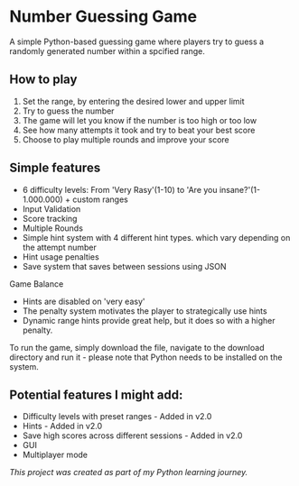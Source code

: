 # Number Guessing Game

A simple Python-based guessing game where players try to guess a randomly generated number within a spcified range.

## How to play
1. Set the range, by entering the desired lower and upper limit
2. Try to guess the number
3. The game will let you know if the number is too high or too low
4. See how many attempts it took and try to beat your best score
5. Choose to play multiple rounds and improve your score

## Simple features

- 6 difficulty levels: From 'Very Rasy'(1-10) to 'Are you insane?'(1-1.000.000) + custom ranges
- Input Validation
- Score tracking
- Multiple Rounds
- Simple hint system with 4 different hint types. which vary depending on the attempt number
- Hint usage penalties
- Save system that saves between sessions using JSON

Game Balance
- Hints are disabled on 'very easy'
- The penalty system motivates the player to strategically use hints
- Dynamic range hints provide great help, but it does so with a higher penalty.

To run the game, simply download the file, navigate to the download directory and run it - please note that Python needs to be installed on the system.

## Potential features I might add:

- Difficulty levels with preset ranges - Added in v2.0
- Hints - Added in v2.0
- Save high scores across different sessions - Added in v2.0
- GUI
- Multiplayer mode

*This project was created as part of my Python learning journey.*
